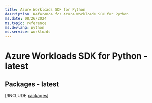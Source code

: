 ```yaml
---
title: Azure Workloads SDK for Python
description: Reference for Azure Workloads SDK for Python
ms.date: 08/26/2024
ms.topic: reference
ms.devlang: python
ms.service: workloads
---
```

# Azure Workloads SDK for Python - latest
## Packages - latest
[!INCLUDE [packages](workloads-index.md)]